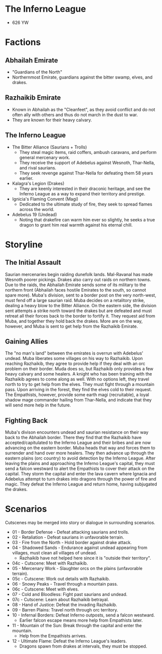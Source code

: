 # The Inferno League
* 626 YW

# Factions
## Abhailah Emirate
* "Guardians of the North"
* Northernmost Emirate, guardians against the bitter swamp, elves, and drakes.

## Razhaikib Emirate
* Known in Abhailah as the "Cleanfeet", as they avoid conflict and do not often ally with others and thus do not march in the dust to war.
* They are known for their heavy calvary.

## The Inferno League
* The Bitter Alliance (Saurians + Trolls)
  * They steal magic items, raid coffers, ambush caravans, and perform general mercenary work.
  * They receive the support of Adebelus against Wesnoth, Thar-Nella, and rival saurians.
  * They seek revenge against Thar-Nella for defeating them 58 years earlier.
* Kalagra's Legion (Drakes)
  * They are keenly interested in their draconic heritage, and see the Inferno League as a way to expand their territory and prestige.
* Ignicia's Flaming Convent (Magi)
  * Dedicated to the ultimate study of fire, they seek to spread flames across the world.
* Adebelus 19 (Undead)
  * Noting that drakefire can warm him ever so slightly, he seeks a true dragon to grant him real warmth against his eternal chill.

# Storyline
## The Initial Assault
Saurian mercenaries begin raiding dunefolk lands. Mal-Ravanal has made Wesnoth poorer pickings. Drakes also carry out raids on northern towns.
Due to the raids, the Abhailah Emirate sends some of its military to the northern front (Abhailah faces hostile Emirates to the south, so cannot spare more).
Muba's division, sent to a border post on the very north-west, must fend off a large saurian raid. Muba decides on a retalitory strike, dealing a heavy blow to the Bitter Alliance.
On the eastern side, the division sent attempts a strike north toward the drakes but are defeated and must retreat all their forces back to the border to fortify it. They request aid from Muba, and together they hold back the drakes. More are on the way, however, and Muba is sent to get help from the Razhaikib Emirate.

## Gaining Allies
The "no man's land" between the emirates is overrun with Adebelus' undead. Muba liberates some villages on his way to Razhaikib.
Upon reaching Razhaikib, they agree to provide help if they deal with an orc problem on their border. Muda does so, but Razhaikib only provides a few heavy calvary and some healers. A knight who has been training with the Razhaikib agrees to come along as well.
With no options left, they travel north to try to get help from the elves. They must fight through a mountain pass.
Upon arriving in the forest, they find the elves cold to their request. The Empathists, however, provide some earth magi (recruitable), a loyal shadow mage commander hailing from Thar-Nella, and indicate that they will send more help in the future.

## Fighting Back
Muba's divison encounters undead and saurian resistance on their way back to the Abhailah border. There they find that the Razhaikib have accepted/capitulated to the Inferno League and their bribes and are now advancing on the eastern border. Muba heads that way and forces them to surrender and hand over more healers.
They then advance up through the eastern plains (orc country) to avoid detection by the Inferno League.
After leaving the plains and approaching the Inferno League's capital, they must send a falcon westward to alert the Empathists to cover their attack on the capital.
They storm the capital and enter the lava cavern where Ignacia and Adebelus attempt to turn drakes into dragons through the power of fire and magic. They defeat the Inferno League and return home, having subjugated the drakes.

# Scenarios
Cutscenes may be merged into story or dialogue in surrounding scenarios.

* 01 - Border Defense - Defeat attacking saurians and trolls.
* 02 - Retaliation - Defeat saurians in unfavorable terrain.
* 03 - Fire from the North - Hold border against drake attack.
* 04 - Shadowed Sands - Endurance against undead appearing from villages, must clean all villages of undead.
  * Razhaikib have not helped here since it is "outside their territory".
* 04c - Cutscene: Meet with Razhaikib.
* 05 - Mercenary Work - Slaughter orcs on the plains (unfavorable terrain).
* 05c - Cutscene: Work out details with Razhaikib.
* 06 - Snowy Peaks - Travel through a mountain pass.
* 06c - Cutscene: Meet with elves.
* 07 - Cold and Bloodless: Fight past saurians and undead.
* 07c - Cutscene: Learn about Razhaikib betrayal.
* 08 - Hand of Justice: Defeat the invading Razhaikib.
* 09 - Barren Plains: Travel north through orc territory.
* 10 - Infernal Borders: Defeat Inferno outposts, send a falcon westward.
  * Earlier falcon escape means more help from Empathists later.
* 11 - Mountain of the Sun: Break through the capital and enter the mountain.
  * Help from the Empathists arrives.
* 12 - Ultimate Flame: Defeat the Inferno League's leaders.
  * Dragons spawn from drakes at intervals, they must be stopped.
